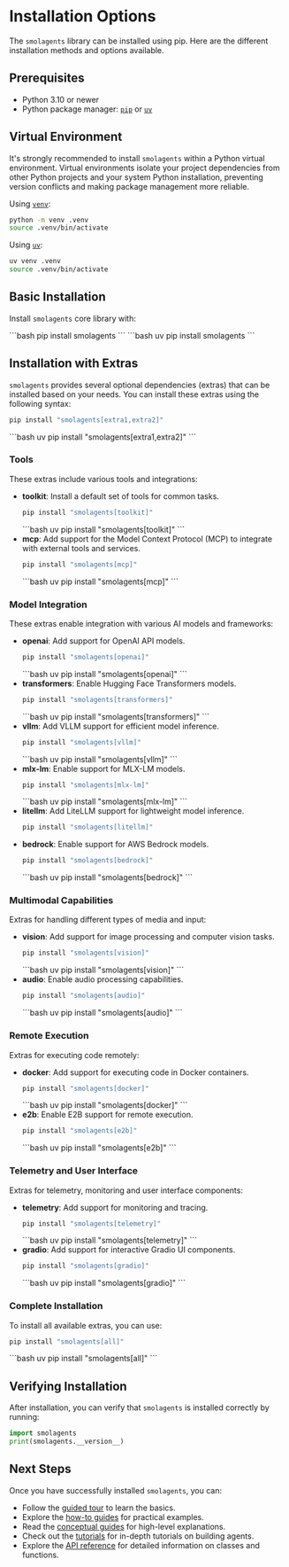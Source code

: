 # Installation Options

The `smolagents` library can be installed using pip. Here are the different installation methods and options available.

## Prerequisites
- Python 3.10 or newer
- Python package manager: [`pip`](https://pip.pypa.io/en/stable/) or [`uv`](https://docs.astral.sh/uv/)

## Virtual Environment

It's strongly recommended to install `smolagents` within a Python virtual environment.
Virtual environments isolate your project dependencies from other Python projects and your system Python installation,
preventing version conflicts and making package management more reliable.

<hfoptions id="virtual-environment">
<hfoption id="venv">

Using [`venv`](https://docs.python.org/3/library/venv.html):

```bash
python -m venv .venv
source .venv/bin/activate
```

</hfoption>
<hfoption id="uv">

Using [`uv`](https://docs.astral.sh/uv/):

```bash
uv venv .venv
source .venv/bin/activate
```

</hfoption>
</hfoptions>

## Basic Installation

Install `smolagents` core library with:

<hfoptions id="installation">
<hfoption id="pip">
```bash
pip install smolagents
```
</hfoption>
<hfoption id="uv">
```bash
uv pip install smolagents
```
</hfoption>
</hfoptions>

## Installation with Extras

`smolagents` provides several optional dependencies (extras) that can be installed based on your needs.
You can install these extras using the following syntax:
<hfoptions id="installation">
<hfoption id="pip">
```bash
pip install "smolagents[extra1,extra2]"
```
</hfoption>
<hfoption id="uv">
```bash
uv pip install "smolagents[extra1,extra2]"
```
</hfoption>
</hfoptions>

### Tools
These extras include various tools and integrations:
- **toolkit**: Install a default set of tools for common tasks.
  <hfoptions id="installation">
  <hfoption id="pip">
  ```bash
  pip install "smolagents[toolkit]"
  ```
  </hfoption>
  <hfoption id="uv">
  ```bash
  uv pip install "smolagents[toolkit]"
  ```
  </hfoption>
  </hfoptions>
- **mcp**: Add support for the Model Context Protocol (MCP) to integrate with external tools and services.
  <hfoptions id="installation">
  <hfoption id="pip">
  ```bash
  pip install "smolagents[mcp]"
  ```
  </hfoption>
  <hfoption id="uv">
  ```bash
  uv pip install "smolagents[mcp]"
  ```
  </hfoption>
  </hfoptions>

### Model Integration
These extras enable integration with various AI models and frameworks:
- **openai**: Add support for OpenAI API models.
  <hfoptions id="installation">
  <hfoption id="pip">
  ```bash
  pip install "smolagents[openai]"
  ```
  </hfoption>
  <hfoption id="uv">
  ```bash
  uv pip install "smolagents[openai]"
  ```
  </hfoption>
  </hfoptions>
- **transformers**: Enable Hugging Face Transformers models.
  <hfoptions id="installation">
  <hfoption id="pip">
  ```bash
  pip install "smolagents[transformers]"
  ```
  </hfoption>
  <hfoption id="uv">
  ```bash
  uv pip install "smolagents[transformers]"
  ```
  </hfoption>
  </hfoptions>
- **vllm**: Add VLLM support for efficient model inference.
  <hfoptions id="installation">
  <hfoption id="pip">
  ```bash
  pip install "smolagents[vllm]"
  ```
  </hfoption>
  <hfoption id="uv">
  ```bash
  uv pip install "smolagents[vllm]"
  ```
  </hfoption>
  </hfoptions>
- **mlx-lm**: Enable support for MLX-LM models.
  <hfoptions id="installation">
  <hfoption id="pip">
  ```bash
  pip install "smolagents[mlx-lm]"
  ```
  </hfoption>
  <hfoption id="uv">
  ```bash
  uv pip install "smolagents[mlx-lm]"
  ```
  </hfoption>
  </hfoptions>
- **litellm**: Add LiteLLM support for lightweight model inference.
  <hfoptions id="installation">
  <hfoption id="pip">
  ```bash
  pip install "smolagents[litellm]"
  ```
- **bedrock**: Enable support for AWS Bedrock models.
  <hfoptions id="installation">
  <hfoption id="pip">
  ```bash
  pip install "smolagents[bedrock]"
  ```
  </hfoption>
  <hfoption id="uv">
  ```bash
  uv pip install "smolagents[bedrock]"
  ```
  </hfoption>
  </hfoptions>

### Multimodal Capabilities
Extras for handling different types of media and input:
- **vision**: Add support for image processing and computer vision tasks.
  <hfoptions id="installation">
  <hfoption id="pip">
  ```bash
  pip install "smolagents[vision]"
  ```
  </hfoption>
  <hfoption id="uv">
  ```bash
  uv pip install "smolagents[vision]"
  ```
  </hfoption>
  </hfoptions>
- **audio**: Enable audio processing capabilities.
  <hfoptions id="installation">
  <hfoption id="pip">
  ```bash
  pip install "smolagents[audio]"
  ```
  </hfoption>
  <hfoption id="uv">
  ```bash
  uv pip install "smolagents[audio]"
  ```
  </hfoption>
  </hfoptions>

### Remote Execution
Extras for executing code remotely:
- **docker**: Add support for executing code in Docker containers.
  <hfoptions id="installation">
  <hfoption id="pip">
  ```bash
  pip install "smolagents[docker]"
  ```
  </hfoption>
  <hfoption id="uv">
  ```bash
  uv pip install "smolagents[docker]"
  ```
  </hfoption>
  </hfoptions>
- **e2b**: Enable E2B support for remote execution.
  <hfoptions id="installation">
  <hfoption id="pip">
  ```bash
  pip install "smolagents[e2b]"
  ```
  </hfoption>
  <hfoption id="uv">
  ```bash
  uv pip install "smolagents[e2b]"
  ```
  </hfoption>
  </hfoptions>

### Telemetry and User Interface
Extras for telemetry, monitoring and user interface components:
- **telemetry**: Add support for monitoring and tracing.
  <hfoptions id="installation">
  <hfoption id="pip">
  ```bash
  pip install "smolagents[telemetry]"
  ```
  </hfoption>
  <hfoption id="uv">
  ```bash
  uv pip install "smolagents[telemetry]"
  ```
  </hfoption>
  </hfoptions>
- **gradio**: Add support for interactive Gradio UI components.
  <hfoptions id="installation">
  <hfoption id="pip">
  ```bash
  pip install "smolagents[gradio]"
  ```
  </hfoption>
  <hfoption id="uv">
  ```bash
  uv pip install "smolagents[gradio]"
  ```
  </hfoption>
  </hfoptions>

### Complete Installation
To install all available extras, you can use:
<hfoptions id="installation">
<hfoption id="pip">
```bash
pip install "smolagents[all]"
```
</hfoption>
<hfoption id="uv">
```bash
uv pip install "smolagents[all]"
```
</hfoption>
</hfoptions>

## Verifying Installation
After installation, you can verify that `smolagents` is installed correctly by running:
```python
import smolagents
print(smolagents.__version__)
```

## Next Steps
Once you have successfully installed `smolagents`, you can:
- Follow the [guided tour](./guided_tour) to learn the basics.
- Explore the [how-to guides](./examples/text_to_sql) for practical examples.
- Read the [conceptual guides](./conceptual_guides/intro_agents) for high-level explanations.
- Check out the [tutorials](./tutorials/building_good_agents) for in-depth tutorials on building agents.
- Explore the [API reference](./reference/index) for detailed information on classes and functions.
